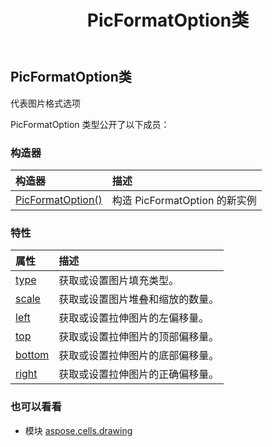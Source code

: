 ﻿---
title: PicFormatOption类
second_title: Aspose.Cells for Python via .NET API 参考资料
description:
type: docs
weight: 440
url: /zh/python-net/aspose.cells.drawing/picformatoption/
is_root: false
---
##  PicFormatOption类
代表图片格式选项



PicFormatOption 类型公开了以下成员：

### 构造器
|构造器|描述|
| :- | :- |
| [PicFormatOption()](/cells/zh/python-net/aspose.cells.drawing/picformatoption/__init__/#) |构造 PicFormatOption 的新实例|


### 特性
|属性|描述|
| :- | :- |
| [type](/cells/zh/python-net/aspose.cells.drawing/picformatoption/type) |获取或设置图片填充类型。|
| [scale](/cells/zh/python-net/aspose.cells.drawing/picformatoption/scale) |获取或设置图片堆叠和缩放的数量。|
| [left](/cells/zh/python-net/aspose.cells.drawing/picformatoption/left) |获取或设置拉伸图片的左偏移量。|
| [top](/cells/zh/python-net/aspose.cells.drawing/picformatoption/top) |获取或设置拉伸图片的顶部偏移量。|
| [bottom](/cells/zh/python-net/aspose.cells.drawing/picformatoption/bottom) |获取或设置拉伸图片的底部偏移量。|
| [right](/cells/zh/python-net/aspose.cells.drawing/picformatoption/right) |获取或设置拉伸图片的正确偏移量。|



### 也可以看看
* 模块 [aspose.cells.drawing](..)
